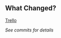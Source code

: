 ## What Changed?
<!-- Add Trello link here -->
[Trello]()

<!-- Broad description of important changes. Commit messages should be detailed enough to provide specifics -->

_See commits for details_
